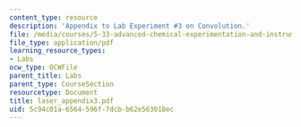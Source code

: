 ```yaml
---
content_type: resource
description: 'Appendix to Lab Experiment #3 on Convolution.'
file: /media/courses/5-33-advanced-chemical-experimentation-and-instrumentation-fall-2007/5c94c01a6564596f7dcbb62e563018ec_laser_appendix3.pdf
file_type: application/pdf
learning_resource_types:
- Labs
ocw_type: OCWFile
parent_title: Labs
parent_type: CourseSection
resourcetype: Document
title: laser_appendix3.pdf
uid: 5c94c01a-6564-596f-7dcb-b62e563018ec
---
```

